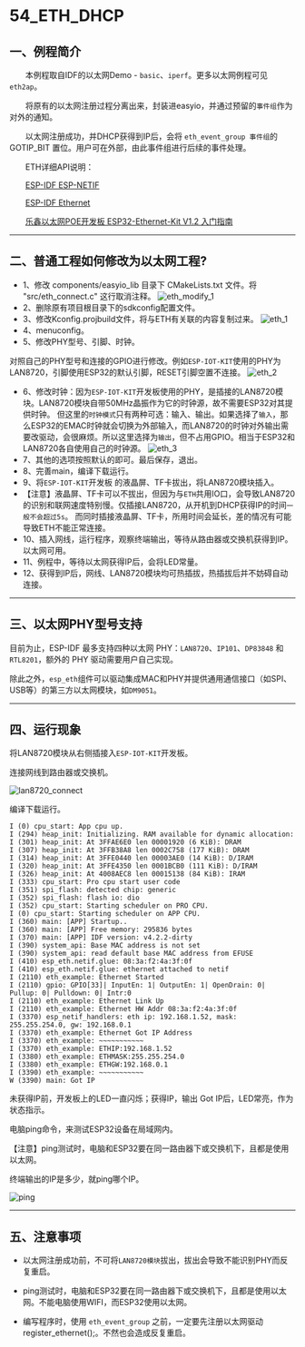 # 54_ETH_DHCP

## 一、例程简介

&emsp;&emsp;本例程取自IDF的以太网Demo - `basic`、`iperf`。更多以太网例程可见 `eth2ap`。

&emsp;&emsp;将原有的以太网注册过程分离出来，封装进easyio，并通过预留的`事件组`作为对外的通知。

&emsp;&emsp;以太网注册成功，并DHCP获得到IP后，会将 `eth_event_group 事件组`的 GOTIP_BIT 置位。用户可在外部，由此事件组进行后续的事件处理。

&emsp;&emsp;ETH详细API说明：

&emsp;&emsp;[ESP-IDF ESP-NETIF](https://docs.espressif.com/projects/esp-idf/zh_CN/latest/esp32/api-reference/network/esp_netif.html)

&emsp;&emsp;[ESP-IDF Ethernet](https://docs.espressif.com/projects/esp-idf/en/latest/esp32/api-reference/network/esp_eth.html)

&emsp;&emsp;[乐鑫以太网POE开发板 ESP32-Ethernet-Kit V1.2 入门指南](https://docs.espressif.com/projects/esp-idf/zh_CN/latest/esp32/hw-reference/esp32/get-started-ethernet-kit.html)

***

## 二、普通工程如何修改为以太网工程?

- 1、修改 components/easyio_lib 目录下 CMakeLists.txt 文件。将 "src/eth_connect.c" 这行取消注释。
![eth_modify_1](image/eth_modify_1.jpg)
- 2、删除原有项目根目录下的sdkconfig配置文件。
- 3、修改Kconfig.projbuild文件，将与ETH有关联的内容复制过来。
![eth_1](image/eth_1.png)
- 4、menuconfig。
- 5、修改PHY型号、引脚、时钟。

对照自己的PHY型号和连接的GPIO进行修改。例如`ESP-IOT-KIT`使用的PHY为LAN8720，引脚使用ESP32的默认引脚，RESET引脚空置不连接。
![eth_2](image/eth_2.png)
- 6、修改时钟：因为`ESP-IOT-KIT`开发板使用的PHY，是插接的LAN8720模块。LAN8720模块自带50MHz晶振作为它的时钟源，故不需要ESP32对其提供时钟。
但这里的`时钟模式`只有两种可选：输入、输出。如果选择了`输入`，那么ESP32的EMAC时钟就会切换为外部输入，而LAN8720的时钟对外输出需要改驱动，会很麻烦。所以这里选择为`输出`，但不占用GPIO。相当于ESP32和LAN8720各自使用自己的时钟源。
![eth_3](image/eth_3.png)
- 7、其他的选项按照默认的即可。最后保存，退出。
- 8、完善main，编译下载运行。
- 9、将`ESP-IOT-KIT`开发板 的液晶屏、TF卡拔出，将LAN8720模块插入。
- 【注意】液晶屏、TF卡可以不拔出，但因为与`ETH`共用IO口，会导致LAN8720的识别和联网速度特别慢。仅插接LAN8720，从开机到DHCP获得IP的时间`一般不会超过5s`。
而同时插接液晶屏、TF卡，所用时间会延长，差的情况有可能导致ETH不能正常连接。
- 10、插入网线，运行程序，观察终端输出，等待从路由器或交换机获得到IP。以太网可用。
- 11、例程中，等待以太网获得IP后，会将LED常量。
- 12、获得到IP后，网线、LAN8720模块均可热插拔，热插拔后并不妨碍自动连接。


***

## 三、以太网PHY型号支持

目前为止，ESP-IDF 最多支持四种以太网 PHY：`LAN8720`、`IP101`、`DP83848` 和 `RTL8201`，额外的 PHY 驱动需要用户自己实现。

除此之外，`esp_eth`组件可以驱动集成MAC和PHY并提供通用通信接口（如SPI、USB等）的第三方以太网模块，如`DM9051`。


***


## 四、运行现象

将LAN8720模块从右侧插接入`ESP-IOT-KIT`开发板。

连接网线到路由器或交换机。

![lan8720_connect](image/lan8720_connect.png)



编译下载运行。

```
I (0) cpu_start: App cpu up.
I (294) heap_init: Initializing. RAM available for dynamic allocation:
I (301) heap_init: At 3FFAE6E0 len 00001920 (6 KiB): DRAM
I (307) heap_init: At 3FFB38A8 len 0002C758 (177 KiB): DRAM
I (314) heap_init: At 3FFE0440 len 00003AE0 (14 KiB): D/IRAM
I (320) heap_init: At 3FFE4350 len 0001BCB0 (111 KiB): D/IRAM
I (326) heap_init: At 4008AEC8 len 00015138 (84 KiB): IRAM
I (333) cpu_start: Pro cpu start user code
I (351) spi_flash: detected chip: generic
I (352) spi_flash: flash io: dio
I (352) cpu_start: Starting scheduler on PRO CPU.
I (0) cpu_start: Starting scheduler on APP CPU.
I (360) main: [APP] Startup..
I (360) main: [APP] Free memory: 295836 bytes
I (370) main: [APP] IDF version: v4.2.2-dirty
I (390) system_api: Base MAC address is not set
I (390) system_api: read default base MAC address from EFUSE
I (410) esp_eth.netif.glue: 08:3a:f2:4a:3f:0f
I (410) esp_eth.netif.glue: ethernet attached to netif
I (2110) eth_example: Ethernet Started
I (2110) gpio: GPIO[33]| InputEn: 1| OutputEn: 1| OpenDrain: 0| Pullup: 0| Pulldown: 0| Intr:0 
I (2110) eth_example: Ethernet Link Up
I (2110) eth_example: Ethernet HW Addr 08:3a:f2:4a:3f:0f
I (3370) esp_netif_handlers: eth ip: 192.168.1.52, mask: 255.255.254.0, gw: 192.168.0.1
I (3370) eth_example: Ethernet Got IP Address
I (3370) eth_example: ~~~~~~~~~~~
I (3370) eth_example: ETHIP:192.168.1.52
I (3380) eth_example: ETHMASK:255.255.254.0
I (3380) eth_example: ETHGW:192.168.0.1
I (3390) eth_example: ~~~~~~~~~~~
W (3390) main: Got IP
```

未获得IP前，开发板上的LED一直闪烁；获得IP，输出 Got IP后，LED常亮，作为状态指示。

电脑ping命令，来测试ESP32设备在局域网内。

【注意】ping测试时，电脑和ESP32要在同一路由器下或交换机下，且都是使用以太网。

终端输出的IP是多少，就ping哪个IP。

![ping](image/ping.png)


***

## 五、注意事项

- 以太网注册成功前，不可将`LAN8720模块`拔出，拔出会导致不能识别PHY而反复重启。

- ping测试时，电脑和ESP32要在同一路由器下或交换机下，且都是使用以太网。不能电脑使用WIFI，而ESP32使用以太网。

- 编写程序时，使用 `eth_event_group` 之前，一定要先注册以太网驱动 register_ethernet();。不然也会造成反复重启。
